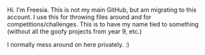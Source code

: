 Hi. I'm Freesia. This is not my main GitHub, but am migrating to this account. I use this for throwing files around and for competitions/challenges. This is to have my name tied to something (without all the goofy projects from year 9, etc.)

I normally mess around on here privately. :)
